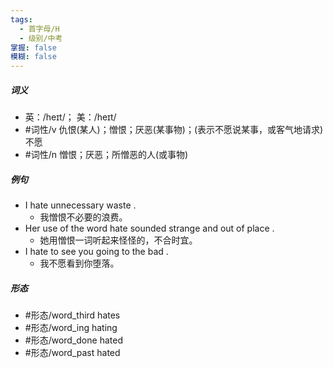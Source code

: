 ```yaml
---
tags:
  - 首字母/H
  - 级别/中考
掌握: false
模糊: false
---
```

##### 词义
- 英：/heɪt/； 美：/heɪt/
- #词性/v  仇恨(某人)；憎恨；厌恶(某事物)；(表示不愿说某事，或客气地请求)不愿
- #词性/n  憎恨；厌恶；所憎恶的人(或事物)
##### 例句
- I hate unnecessary waste .
	- 我憎恨不必要的浪费。
- Her use of the word hate sounded strange and out of place .
	- 她用憎恨一词听起来怪怪的，不合时宜。
- I hate to see you going to the bad .
	- 我不愿看到你堕落。
##### 形态
- #形态/word_third hates
- #形态/word_ing hating
- #形态/word_done hated
- #形态/word_past hated
